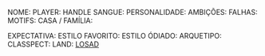 NOME:
PLAYER:
HANDLE
SANGUE:
PERSONALIDADE:
AMBIÇÕES:
FALHAS:
MOTIFS:
CASA / FAMÍLIA:

EXPECTATIVA:
ESTILO FAVORITO:
ESTILO ÓDIADO:
ARQUETIPO:
CLASSPECT:
LAND: [LOSAD](obsidian://open?vault=teste&file=RE-FRESH%2FWORLD%20BUILDING%2FLANDS%2FLOSAD)
